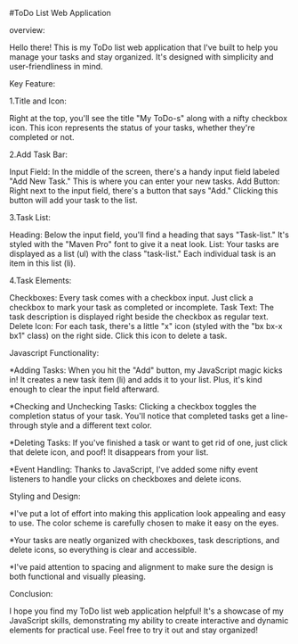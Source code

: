 #ToDo List Web Application


overview:


Hello there! This is my ToDo list web application that I've built to help you manage your tasks and stay organized. It's designed with simplicity and user-friendliness in mind.


Key Feature:


1.Title and Icon:

Right at the top, you'll see the title "My ToDo-s" along with a nifty checkbox icon. This icon represents the status of your tasks, whether they're completed or not.

2.Add Task Bar:

Input Field: In the middle of the screen, there's a handy input field labeled "Add New Task." This is where you can enter your new tasks.
Add Button: Right next to the input field, there's a button that says "Add." Clicking this button will add your task to the list.

3.Task List:

Heading: Below the input field, you'll find a heading that says "Task-list." It's styled with the "Maven Pro" font to give it a neat look.
List: Your tasks are displayed as a list (ul) with the class "task-list." Each individual task is an item in this list (li).

4.Task Elements:

Checkboxes: Every task comes with a checkbox input. Just click a checkbox to mark your task as completed or incomplete.
Task Text: The task description is displayed right beside the checkbox as regular text.
Delete Icon: For each task, there's a little "x" icon (styled with the "bx bx-x bx1" class) on the right side. Click this icon to delete a task.

Javascript Functionality:


*Adding Tasks: When you hit the "Add" button, my JavaScript magic kicks in! It creates a new task item (li) and adds it to your list. Plus, it's kind enough to clear the input field afterward.

*Checking and Unchecking Tasks: Clicking a checkbox toggles the completion status of your task. You'll notice that completed tasks get a line-through style and a different text color.

*Deleting Tasks: If you've finished a task or want to get rid of one, just click that delete icon, and poof! It disappears from your list.

*Event Handling: Thanks to JavaScript, I've added some nifty event listeners to handle your clicks on checkboxes and delete icons.


Styling and Design:


*I've put a lot of effort into making this application look appealing and easy to use. The color scheme is carefully chosen to make it easy on the eyes.

*Your tasks are neatly organized with checkboxes, task descriptions, and delete icons, so everything is clear and accessible.

*I've paid attention to spacing and alignment to make sure the design is both functional and visually pleasing.


Conclusion:

I hope you find my ToDo list web application helpful! It's a showcase of my JavaScript skills, demonstrating my ability to create interactive and dynamic elements for practical use. Feel free to try it out and stay organized!


